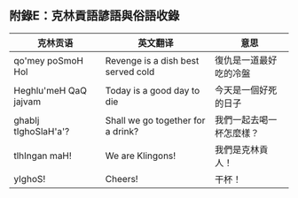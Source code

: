## 附錄E：克林貢語諺語與俗語收錄

| 克林贡语 | 英文翻译 | 意思 |
|---------------|------------|--------|
| qo'mey poSmoH Hol | Revenge is a dish best served cold | 復仇是一道最好吃的冷盤 |
| Heghlu'meH QaQ jajvam | Today is a good day to die | 今天是一個好死的日子 |
| ghabIj tIghoSlaH'a'? | Shall we go together for a drink? | 我們一起去喝一杯怎麼樣？ |
| tlhIngan maH! | We are Klingons! | 我們是克林貢人！ |
| yIghoS! | Cheers! | 干杯！ |
